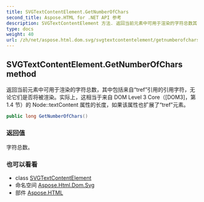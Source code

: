 ```yaml
---
title: SVGTextContentElement.GetNumberOfChars
second_title: Aspose.HTML for .NET API 参考
description: SVGTextContentElement 方法. 返回当前元素中可用于渲染的字符总数其中包括来自tref引用的引用字符无论它们是否将被渲染实际上这相当于来自 DOM Level 3 CoreDOM3第 1.4 节的 NodetextContent 属性的长度如果该属性也扩展了tref元素
type: docs
weight: 40
url: /zh/net/aspose.html.dom.svg/svgtextcontentelement/getnumberofchars/
---
```

## SVGTextContentElement.GetNumberOfChars method

返回当前元素中可用于渲染的字符总数，其中包括来自“tref”引用的引用字符，无论它们是否将被渲染。实际上，这相当于来自 DOM Level 3 Core（[DOM3]，第 1.4 节）的 Node::textContent 属性的长度，如果该属性也扩展了“tref”元素。

```csharp
public long GetNumberOfChars()
```

### 返回值

字符总数。

### 也可以看看

* class [SVGTextContentElement](../)
* 命名空间 [Aspose.Html.Dom.Svg](../../svgtextcontentelement/)
* 部件 [Aspose.HTML](../../../)


